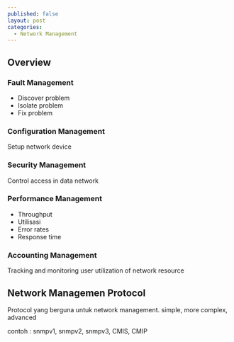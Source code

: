 ```yaml
---
published: false
layout: post
categories:
  - Network Management
---
```

## Overview
### Fault Management
- Discover problem
- Isolate problem
- Fix problem

### Configuration Management
Setup network device

### Security Management
Control access in data network

### Performance Management
- Throughput
- Utilisasi
- Error rates
- Response time

### Accounting Management
Tracking and monitoring user utilization of network resource

## Network Managemen Protocol
Protocol yang berguna untuk network management. simple, more complex, advanced

contoh : snmpv1, snmpv2, snmpv3, CMIS, CMIP


